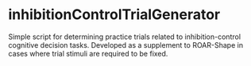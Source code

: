 # inhibitionControlTrialGenerator
Simple script for determining practice trials related to inhibition-control cognitive decision tasks. Developed as a supplement to ROAR-Shape in cases where trial stimuli are required to be fixed.
